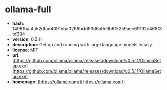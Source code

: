 # ollama-full

- **hash**: 14961baafa52dfad4091bba0266bdd93d6a9e9b6f5259aec69192c468f3bf334
- **version**: 0.5.11
- **description**: Get up and running with large language models locally.
- **license**: MIT
- **url**: [https://github.com/ollama/ollama/releases/download/v0.5.11/OllamaSetup.exe](https://github.com/ollama/ollama/releases/download/v0.5.11/OllamaSetup.exe)
- **homepage**: [https://ollama.com/](https://ollama.com/)

